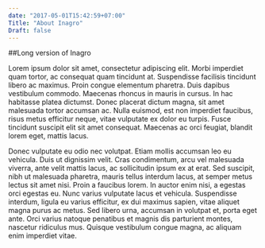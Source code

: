 ```yaml
---
date: "2017-05-01T15:42:59+07:00"
Title: "About Inagro"
Draft: false
---
```

##Long version of Inagro

Lorem ipsum dolor sit amet, consectetur adipiscing elit. Morbi imperdiet quam tortor, ac consequat quam tincidunt at. Suspendisse facilisis tincidunt libero ac maximus. Proin congue elementum pharetra. Duis dapibus vestibulum commodo. Maecenas rhoncus in mauris in cursus. In hac habitasse platea dictumst. Donec placerat dictum magna, sit amet malesuada tortor accumsan ac. Nulla euismod, est non imperdiet faucibus, risus metus efficitur neque, vitae vulputate ex dolor eu turpis. Fusce tincidunt suscipit elit sit amet consequat. Maecenas ac orci feugiat, blandit lorem eget, mattis lacus.

Donec vulputate eu odio nec volutpat. Etiam mollis accumsan leo eu vehicula. Duis ut dignissim velit. Cras condimentum, arcu vel malesuada viverra, ante velit mattis lacus, ac sollicitudin ipsum ex at erat. Sed suscipit, nibh ut malesuada pharetra, mauris tellus interdum lacus, at semper metus lectus sit amet nisi. Proin a faucibus lorem. In auctor enim nisi, a egestas orci egestas eu. Nunc varius vulputate lacus et vehicula. Suspendisse interdum, ligula eu varius efficitur, ex dui maximus sapien, vitae aliquet magna purus ac metus. Sed libero urna, accumsan in volutpat et, porta eget ante. Orci varius natoque penatibus et magnis dis parturient montes, nascetur ridiculus mus. Quisque vestibulum congue magna, ac aliquam enim imperdiet vitae.
